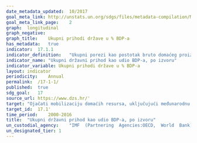 ```yaml
---	
date_metadata_updated:	10/2017
goal_meta_link:	http://unstats.un.org/sdgs/files/metadata-compilation/Metadata-Goal-17.pdf'
goal_meta_link_page:	2
graph:	longitudinal
graph_negative:	
graph_title:	Ukupni prihodi države u % BDP-a
has_metadata:	true
indicator:	17.1.1
indicator_definition:	"Ukupni porezi kao postotak bruto domaćeg proizvoda (BDP). U klasifikaciji OECD pojam porezi definira se kao obvezna nerevidirana plaćanja općoj državi. Definicija vlade slijedi sustav Sustava nacionalnih računa (SNA) za 2008. godinu. Važni dijelovi konceptualnog okvira SNAs i njegove definicije različitih sektora gospodarstva odrazili su se u klasifikaciji poreza OECD-a. Podaci se pretežno bilježe na obračunskoj osnovi. Podaci o poreznim prihodima bilježe se bez nadoknađivanja administrativnih troškova vezanih uz naplatu poreza. BDP također prati definiciju koja se koristi u SNA. Metodologija koja se koristi za sastavljanje interno usporedivih statistika prihoda OECD-a pomno je razvijena i profinjena kroz konzultacije s nacionalnim statističarima i donositeljima poreznih politika više od 40 godina. Ona se i dalje razvija."
indicator_name:	"Ukupni državni prihod kao udio BDP-a, po izvoru"
indicator_variable:	Ukupni prihodi države u % BDP-a
layout:	indicator
periodicity:	Annual
permalink:	/17-1-1/
published:	true
sdg_goal:	17
source_url:	https://www.dzs.hr/'
target:	"Ojačati mobilizaciju domaćih resursa, uključujući međunarodnu potporu zemljama u razvoju, kako bi se poboljšale domaće mogućnosti za prikupljanje poreza i drugih prihoda"
target_id:	17.1'
time_period:	2000-2016
title:	"Ukupni državni prihod kao udio BDP-a, po izvoru"
un_custodial_agency:	"IMF  (Partnering  Agencies:OECD,  World  Bank)"
un_designated_tier:	1
---	
```

